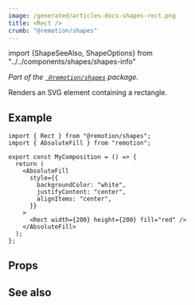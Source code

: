 ```yaml
---
image: /generated/articles-docs-shapes-rect.png
title: <Rect />
crumb: "@remotion/shapes"
---
```


import {ShapeSeeAlso, ShapeOptions} from "../../components/shapes/shapes-info"

_Part of the [` @remotion/shapes`](/docs/shapes) package._

Renders an SVG element containing a rectangle.

## Example

```tsx twoslash title="src/Rect.tsx"
import { Rect } from "@remotion/shapes";
import { AbsoluteFill } from "remotion";

export const MyComposition = () => {
  return (
    <AbsoluteFill
      style={{
        backgroundColor: "white",
        justifyContent: "center",
        alignItems: "center",
      }}
    >
      <Rect width={200} height={200} fill="red" />
    </AbsoluteFill>
  );
};
```

## Props

<ShapeOptions shape="rect" all />

## See also

<ShapeSeeAlso shape="rect"/>
